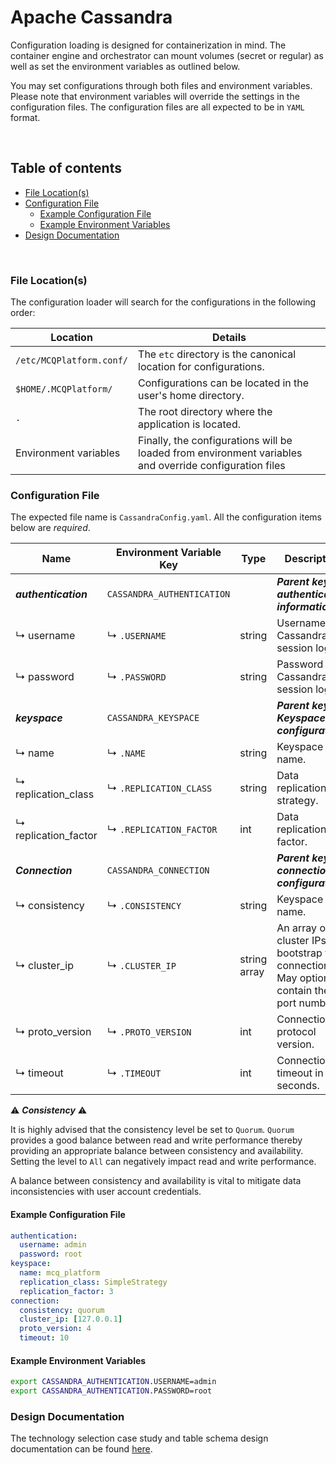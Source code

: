 # Apache Cassandra

Configuration loading is designed for containerization in mind. The container engine and orchestrator can mount volumes
(secret or regular) as well as set the environment variables as outlined below.

You may set configurations through both files and environment variables. Please note that environment variables will
override the settings in the configuration files. The configuration files are all expected to be in `YAML` format.

<br/>

## Table of contents

- [File Location(s)](#file-locations)
- [Configuration File](#configuration-file)
    - [Example Configuration File](#example-configuration-file)
    - [Example Environment Variables](#example-environment-variables)
- [Design Documentation](#design-documentation)

<br/>

### File Location(s)

The configuration loader will search for the configurations in the following order:

| Location                 | Details                                                                                                |
|--------------------------|--------------------------------------------------------------------------------------------------------|
| `/etc/MCQPlatform.conf/` | The `etc` directory is the canonical location for configurations.                                      |
| `$HOME/.MCQPlatform/`    | Configurations can be located in the user's home directory.                                            |
| `.`                      | The root directory where the application is located.                                                   |
| Environment variables    | Finally, the configurations will be loaded from environment variables and override configuration files |

### Configuration File

The expected file name is `CassandraConfig.yaml`. All the configuration items below are _required_.

| Name                 | Environment Variable Key   | Type         | Description                                                                                   |
|----------------------|----------------------------|--------------|-----------------------------------------------------------------------------------------------|
| **_authentication_** | `CASSANDRA_AUTHENTICATION` |              | **_Parent key for authentication information._**                                              |
| ↳ username           | ↳ `.USERNAME`              | string       | Username for Cassandra session login.                                                         |
| ↳ password           | ↳ `.PASSWORD`              | string       | Password for Cassandra session login.                                                         |
| **_keyspace_**       | `CASSANDRA_KEYSPACE`       |              | **_Parent key for Keyspace configuration._**                                                  |
| ↳ name               | ↳ `.NAME`                  | string       | Keyspace name.                                                                                |
| ↳ replication_class  | ↳ `.REPLICATION_CLASS`     | string       | Data replication strategy.                                                                    |
| ↳ replication_factor | ↳ `.REPLICATION_FACTOR`    | int          | Data replication factor.                                                                      |
| **_Connection_**     | `CASSANDRA_CONNECTION`     |              | **_Parent key for connection configuration._**                                                |
| ↳ consistency        | ↳ `.CONSISTENCY`           | string       | Keyspace name.                                                                                |
| ↳ cluster_ip         | ↳ `.CLUSTER_IP`            | string array | An array of cluster IPs to bootstrap the connection. May optionally contain the port numbers. |
| ↳ proto_version      | ↳ `.PROTO_VERSION`         | int          | Connection protocol version.                                                                  |
| ↳ timeout            | ↳ `.TIMEOUT`               | int          | Connection timeout in seconds.                                                                |

:warning: **_Consistency_** :warning:

It is highly advised that the consistency level be set to `Quorum`. `Quorum` provides a good balance between read and
write performance thereby providing an appropriate balance between consistency and availability. Setting the level to
`All` can negatively impact read and write performance.

A balance between consistency and availability is vital to mitigate data inconsistencies with user account credentials.

#### Example Configuration File

```yaml
authentication:
  username: admin
  password: root
keyspace:
  name: mcq_platform
  replication_class: SimpleStrategy
  replication_factor: 3
connection:
  consistency: quorum
  cluster_ip: [127.0.0.1]
  proto_version: 4
  timeout: 10
```

#### Example Environment Variables

```bash
export CASSANDRA_AUTHENTICATION.USERNAME=admin
export CASSANDRA_AUTHENTICATION.PASSWORD=root
```

### Design Documentation
The technology selection case study and table schema design documentation can be found [here](../model/cassandra).
